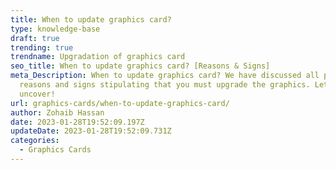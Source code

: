 ```yaml
---
title: When to update graphics card?
type: knowledge-base
draft: true
trending: true
trendname: Upgradation of graphics card
seo_title: When to update graphics card? [Reasons & Signs]
meta_Description: When to update graphics card? We have discussed all possible
  reasons and signs stipulating that you must upgrade the graphics. Let’s
  uncover!
url: graphics-cards/when-to-update-graphics-card/
author: Zohaib Hassan
date: 2023-01-28T19:52:09.197Z
updateDate: 2023-01-28T19:52:09.731Z
categories:
  - Graphics Cards
---
```

